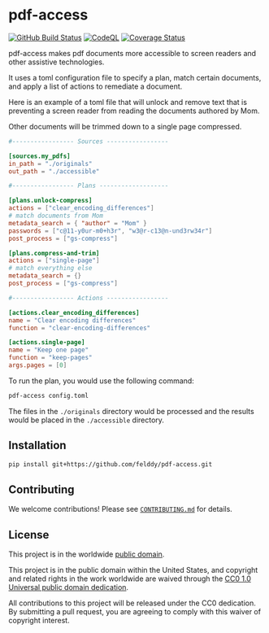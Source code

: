# pdf-access #

[![GitHub Build Status](https://github.com/felddy/pdf-access/workflows/build/badge.svg)](https://github.com/felddy/pdf-access/actions)
[![CodeQL](https://github.com/felddy/pdf-access/workflows/CodeQL/badge.svg)](https://github.com/felddy/pdf-access/actions/workflows/codeql-analysis.yml)
[![Coverage Status](https://coveralls.io/repos/github/felddy/pdf-access/badge.svg?branch=develop)](https://coveralls.io/github/felddy/pdf-access?branch=develop)

pdf-access makes pdf documents more accessible to screen readers and other
assistive technologies.

It uses a toml configuration file to specify a plan, match certain documents,
and apply a list of actions to remediate a document.

Here is an example of a toml file that will unlock and remove text that is
preventing a screen reader from reading the documents authored by Mom.

Other documents will be trimmed down to a single page compressed.

```toml
#----------------- Sources -----------------

[sources.my_pdfs]
in_path = "./originals"
out_path = "./accessible"

#----------------- Plans -------------------

[plans.unlock-compress]
actions = ["clear_encoding_differences"]
# match documents from Mom
metadata_search = { "author" = "Mom" }
passwords = ["c@11-y0ur-m0+h3r", "w3@r-c13@n-und3rw34r"]
post_process = ["gs-compress"]

[plans.compress-and-trim]
actions = ["single-page"]
# match everything else
metadata_search = {}
post_process = ["gs-compress"]

#----------------- Actions -----------------

[actions.clear_encoding_differences]
name = "Clear encoding differences"
function = "clear-encoding-differences"

[actions.single-page]
name = "Keep one page"
function = "keep-pages"
args.pages = [0]
```

To run the plan, you would use the following command:

```bash
pdf-access config.toml
```

The files in the `./originals` directory would be processed and the results
would be placed in the `./accessible` directory.

## Installation ##

```bash
pip install git+https://github.com/felddy/pdf-access.git
```

## Contributing ##

We welcome contributions!  Please see [`CONTRIBUTING.md`](CONTRIBUTING.md) for
details.

## License ##

This project is in the worldwide [public domain](LICENSE).

This project is in the public domain within the United States, and
copyright and related rights in the work worldwide are waived through
the [CC0 1.0 Universal public domain
dedication](https://creativecommons.org/publicdomain/zero/1.0/).

All contributions to this project will be released under the CC0
dedication. By submitting a pull request, you are agreeing to comply
with this waiver of copyright interest.
